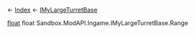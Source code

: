 ← [Index](Api-Index) ← [IMyLargeTurretBase](Sandbox.ModAPI.Ingame.IMyLargeTurretBase)

[float](System.Single) float Sandbox.ModAPI.Ingame.IMyLargeTurretBase.Range